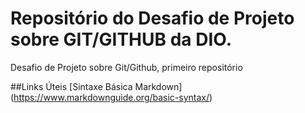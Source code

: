 # Repositório do Desafio de Projeto sobre GIT/GITHUB da DIO.
Desafio de Projeto sobre Git/Github, primeiro repositório

##Links Úteis
[Sintaxe Básica Markdown] (https://www.markdownguide.org/basic-syntax/)
